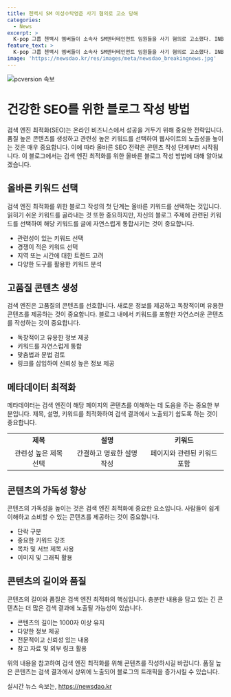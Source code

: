 ```yaml
---
title: 첸백시 SM 이성수탁영준 사기 혐의로 고소 당해
categories:
  - News
excerpt: >
  K-pop 그룹 첸백시 멤버들이 소속사 SM엔터테인먼트 임원들을 사기 혐의로 고소했다. INB100 관계자는 SM의 약속을 안 지켰다며 특정 경제 범죄 혐의로 고소했고, 이에 대해 SM은 부당한 유인이라고 반박했다. 논란은 음원 유통 수수료와 관련해 SM과 첸백시 간에 계약 이행 소송으로 번져나가고 있다.※CBS노컷뉴스
feature_text: >
  K-pop 그룹 첸백시 멤버들이 소속사 SM엔터테인먼트 임원들을 사기 혐의로 고소했다. INB100 관계자는 SM의 약속을 안 지켰다며 특정 경제 범죄 혐의로 고소했고, 이에 대해 SM은 부당한 유인이라고 반박했다. 논란은 음원 유통 수수료와 관련해 SM과 첸백시 간에 계약 이행 소송으로 번져나가고 있다.※CBS노컷뉴스
image: 'https://newsdao.kr/res/images/meta/newsdao_breakingnews.jpg'
---
```


<p><img src="https://newsdao.kr/res/images/meta/newsdao_breakingnews.jpg" alt="pcversion 속보" /></p>

<h1>건강한 SEO를 위한 블로그 작성 방법</h1>

<p data-ke-size="size16">검색 엔진 최적화(SEO)는 온라인 비즈니스에서 성공을 거두기 위해 중요한 전략입니다. 품질 높은 콘텐츠를 생성하고 관련성 높은 키워드를 선택하여 웹사이트의 노출성을 높이는 것은 매우 중요합니다. 이에 따라 올바른 SEO 전략은 콘텐츠 작성 단계부터 시작됩니다. 이 블로그에서는 검색 엔진 최적화를 위한 올바른 블로그 작성 방법에 대해 알아보겠습니다.</p>

<h2 data-ke-size="size26">올바른 키워드 선택</h2>

<p data-ke-size="size16">검색 엔진 최적화를 위한 블로그 작성의 첫 단계는 올바른 키워드를 선택하는 것입니다. 읽히기 쉬운 키워드를 골라내는 것 또한 중요하지만, 자신의 블로그 주제에 관련된 키워드를 선택하여 해당 키워드를 글에 자연스럽게 통합시키는 것이 중요합니다.</p>

<ul>
<li>관련성이 있는 키워드 선택</li>
<li>경쟁이 적은 키워드 선택</li>
<li>지역 또는 시간에 대한 트렌드 고려</li>
<li>다양한 도구를 활용한 키워드 분석</li>
</ul>

<h2 data-ke-size="size26">고품질 콘텐츠 생성</h2>

<p data-ke-size="size16">검색 엔진은 고품질의 콘텐츠를 선호합니다. 새로운 정보를 제공하고 독창적이며 유용한 콘텐츠를 제공하는 것이 중요합니다. 블로그 내에서 키워드를 포함한 자연스러운 콘텐츠를 작성하는 것이 중요합니다.</p>

<ul>
<li>독창적이고 유용한 정보 제공</li>
<li>키워드를 자연스럽게 통합</li>
<li>맞춤법과 문법 검토</li>
<li>링크를 삽입하여 신뢰성 높은 정보 제공</li>
</ul>

<h2 data-ke-size="size26">메타데이터 최적화</h2>

<p data-ke-size="size16">메타데이터는 검색 엔진이 해당 페이지의 콘텐츠를 이해하는 데 도움을 주는 중요한 부분입니다. 제목, 설명, 키워드를 최적화하여 검색 결과에서 노출되기 쉽도록 하는 것이 중요합니다.</p>

<table>
<tr>
<td style="text-align: center; height: 17px;"><b>제목</b></td>
<td style="text-align: center; height: 17px;"><b>설명</b></td>
<td style="text-align: center; height: 17px;"><b>키워드</b></td>
</tr>
<tr>
<td style="text-align: center; height: 17px;">관련성 높은 제목 선택</td>
<td style="text-align: center; height: 17px;">간결하고 명료한 설명 작성</td>
<td style="text-align: center; height: 17px;">페이지와 관련된 키워드 포함</td>
</tr>
</table>

<h2 data-ke-size="size26">콘텐츠의 가독성 향상</h2>

<p data-ke-size="size16">콘텐츠의 가독성을 높이는 것은 검색 엔진 최적화에 중요한 요소입니다. 사람들이 쉽게 이해하고 소비할 수 있는 콘텐츠를 제공하는 것이 중요합니다.</p>

<ul>
<li>단락 구분</li>
<li>중요한 키워드 강조</li>
<li>목차 및 서브 제목 사용</li>
<li>이미지 및 그래픽 활용</li>
</ul>

<h2 data-ke-size="size26">콘텐츠의 길이와 품질</h2>

<p data-ke-size="size16">콘텐츠의 길이와 품질은 검색 엔진 최적화의 핵심입니다. 충분한 내용을 담고 있는 긴 콘텐츠는 더 많은 검색 결과에 노출될 가능성이 있습니다.</p>

<ul>
<li>콘텐츠의 길이는 1000자 이상 유지</li>
<li>다양한 정보 제공</li>
<li>전문적이고 신뢰성 있는 내용</li>
<li>참고 자료 및 외부 링크 활용</li>
</ul>

<p data-ke-size="size16">위의 내용을 참고하여 검색 엔진 최적화를 위해 콘텐츠를 작성하시길 바랍니다. 품질 높은 콘텐츠는 검색 결과에서 상위에 노출되어 블로그의 트래픽을 증가시킬 수 있습니다.</p>
실시간 뉴스 속보는, <a href="https://newsdao.kr" rel="dofollow">https://newsdao.kr</a>


